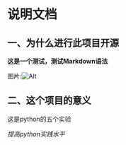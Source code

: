# 说明文档
## 一、为什么进行此项目开源
**这是一个测试，测试Markdown语法** <p>图片:![Alt](https://imgconvert.csdnimg.cn/aHR0cHM6Ly9hdmF0YXIuY3Nkbi5uZXQvNy83L0IvMV9yYWxmX2h4MTYzY29tLmpwZw)
</p>

## 二、这个项目的意义
<p>这是python的五个实验</p>

*提高python实践水平*
